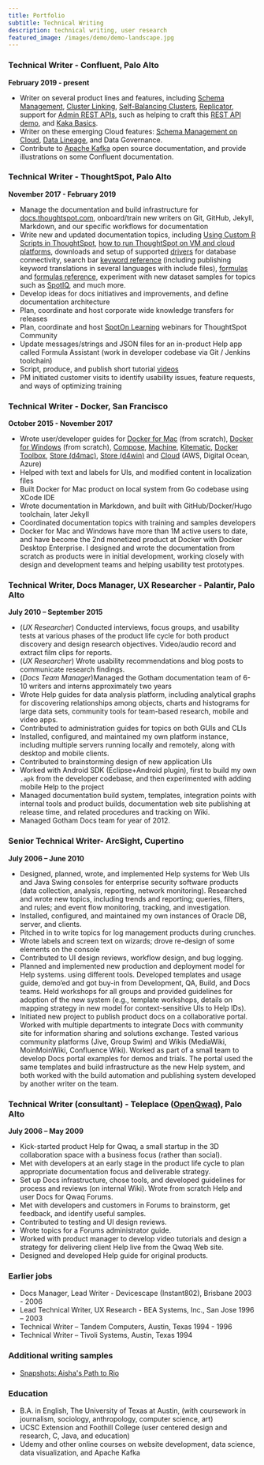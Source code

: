 ```yaml
---
title: Portfolio
subtitle: Technical Writing
description: technical writing, user research
featured_image: /images/demo/demo-landscape.jpg
---
```


### Technical Writer - Confluent, Palo Alto  

**February 2019 - present**

- Writer on several product lines and features, including [Schema Management](https://docs.confluent.io/current/schema-registry/index.html), [Cluster Linking](https://docs.confluent.io/current/multi-dc-deployments/cluster-linking/index.html), [Self-Balancing Clusters](https://docs.confluent.io/current/kafka/sbc/index.html), [Replicator](https://docs.confluent.io/current/multi-dc-deployments/replicator/replicator-quickstart.html), support for [Admin REST APIs](https://docs.confluent.io/platform/current/kafka-rest/index.html), such as helping to craft this [REST API demo](https://github.com/confluentinc/demo-scene/tree/master/adminrest), and [Kaka Basics](https://docs.confluent.io/current/kafka/kafka-basics.html).
- Writer on these emerging Cloud features: [Schema Management on Cloud](https://docs.confluent.io/cloud/current/client-apps/schemas-manage.html), [Data Lineage](https://docs.confluent.io/cloud/current/data-governance/index.html), and Data Governance.
- Contribute to [Apache Kafka](https://kafka.apache.org/) open source documentation, and provide illustrations on some Confluent documentation.

### Technical Writer - ThoughtSpot, Palo Alto  

**November 2017 - February 2019**

- Manage the documentation and build infrastructure for [docs.thoughtspot.com](https://docs.thoughtspot.com/), onboard/train new writers on Git, GitHub, Jekyll, Markdown, and our specific workflows for documentation
- Write new and updated documentation topics, including [Using Custom R Scripts in ThoughtSpot](https://docs.thoughtspot.com/5.0/end-user/r-scripts/about-r-in-thoughtspot.html), [how to run ThoughtSpot on VM and cloud platforms](https://docs.thoughtspot.com/5.0/appliance/welcome-intro.html), downloads and setup of supported [drivers](https://docs.thoughtspot.com/5.0/data-integrate/introduction/introduction-data-integration.html) for database connectivity, search bar [keyword reference](https://docs.thoughtspot.com/5.0/reference/keywords.html) (including publishing keyword translations in several languages with include files), [formulas](https://docs.thoughtspot.com/5.0/complex-search/add-formula-to-search.html) and [formulas reference](https://docs.thoughtspot.com/5.0/reference/formula-reference.html), experiment with new dataset samples for topics such as [SpotIQ](https://docs.thoughtspot.com/5.0/spotiq/whatisspotiq.html), and much more.
- Develop ideas for docs initiatives and improvements, and define documentation architecture
- Plan, coordinate and host corporate wide knowledge transfers for releases
- Plan, coordinate and host [SpotOn Learning](https://community.thoughtspot.com/category/spoton-learning-webinars-continuing-ed) webinars for ThoughtSpot Community
- Update messages/strings and JSON files for an in-product Help app called Formula Assistant (work in developer codebase via Git / Jenkins toolchain)
- Script, produce, and publish short tutorial [videos](https://docs.thoughtspot.com/5.0/release/videos-list.html)
- PM initiated customer visits to identify usability issues, feature requests, and ways of optimizing training

### Technical Writer - Docker, San Francisco

**October 2015 - November 2017**

* Wrote user/developer guides for [Docker for Mac](https://docs.docker.com/docker-for-mac/) (from scratch), [Docker for Windows](https://docs.docker.com/docker-for-windows/) (from scratch), [Compose](https://docs.docker.com/compose/overview/), [Machine](https://docs.docker.com/machine/overview/), [Kitematic](https://docs.docker.com/kitematic/userguide/), [Docker Toolbox](https://docs.docker.com/toolbox/overview/), [Store (d4mac)](https://hub.docker.com/editions/community/docker-ce-desktop-mac), [Store (d4win)](https://hub.docker.com/editions/community/docker-ce-desktop-windows) and [Cloud](https://docs.docker.com/v1.13/docker-cloud/) (AWS, Digital Ocean, Azure)
* Helped with text and labels for UIs, and modified content in localization files
* Built Docker for Mac product on local system from Go codebase using XCode IDE
* Wrote documentation in Markdown, and built with GitHub/Docker/Hugo toolchain, later Jekyll
* Coordinated documentation topics with training and samples developers
* Docker for Mac and Windows have more than 1M active users to date, and have become the 2nd monetized product at Docker with Docker Desktop Enterprise. I designed and wrote the documentation from scratch as products were in initial development, working closely with design and development teams and helping usability test prototypes.

### Technical Writer, Docs Manager, UX Researcher - Palantir, Palo Alto

**July 2010 – September 2015**

- (_UX Researcher_) Conducted interviews, focus groups, and usability tests at various phases of the product life cycle for both product discovery and design research objectives. Video/audio record and extract film clips for reports.
- (_UX Researcher_) Wrote usability recommendations and blog posts to communicate research findings.
- (_Docs Team Manager_)Managed the Gotham documentation team of 6-10 writers and interns approximately two years
- Wrote Help guides for data analysis platform, including analytical graphs for discovering relationships among objects, charts and histograms for large data sets, community tools for team-based research, mobile and video apps.
- Contributed to administration guides for topics on both GUIs and CLIs
- Installed, configured, and maintained my own platform instance, including multiple servers running locally and remotely, along with desktop and mobile clients.
- Contributed to brainstorming design of new application UIs
- Worked with Android SDK (Eclipse+Android plugin), first to build my own `.apk` from the developer codebase, and then experimented with adding mobile Help to the project
- Managed documentation build system, templates, integration points with internal tools and product builds, documentation web site publishing at release time, and related procedures and tracking on Wiki.
- Managed Gotham Docs team for year of 2012.

### Senior Technical Writer- ArcSight, Cupertino

**July 2006 – June 2010**

- Designed, planned, wrote, and implemented Help systems for Web UIs and Java Swing consoles for enterprise security software products (data collection, analysis, reporting, network monitoring). Researched and wrote new topics, including trends and reporting; queries, filters, and rules; and event flow monitoring, tracking, and investigation.
- Installed, configured, and maintained my own instances of Oracle DB, server, and clients.
- Pitched in to write topics for log management products during crunches.
- Wrote labels and screen text on wizards; drove re-design of some elements on the console
- Contributed to UI design reviews, workflow design, and bug logging.
- Planned and implemented new production and deployment model for Help systems.
using different tools. Developed templates and usage guide, demo’ed and got
buy-in from Development, QA, Build, and Docs teams. Held workshops for all
groups and provided guidelines for adoption of the new system (e.g., template
workshops, details on mapping strategy in new model for context-sensitive UIs to
Help IDs).
- Initiated new project to publish product docs on a collaborative portal. Worked
with multiple departments to integrate Docs with community site for information
sharing and solutions exchange. Tested various community platforms (Jive, Group
Swim) and Wikis (MediaWiki, MoinMoinWiki, Confluence Wiki). Worked as part of a
small team to develop Docs portal examples for demos and trials. The portal used
the same templates and build infrastructure as the new Help system, and both
worked with the build automation and publishing system developed by another
writer on the team.

### Technical Writer (consultant) - Teleplace ([OpenQwaq](http://code.google.com/p/openqwaq/)), Palo Alto

**July 2006 – May 2009**

- Kick-started product Help for Qwaq, a small startup in the 3D collaboration
space with a business focus (rather than social).
- Met with developers at an early stage in the product life cycle to plan appropriate documentation focus
and deliverable strategy.
- Set up Docs infrastructure, chose tools, and developed guidelines for process and reviews (on internal Wiki). Wrote from scratch Help and user Docs for Qwaq Forums.
- Met with developers and customers in Forums to brainstorm, get feedback, and identify useful samples.
- Contributed to testing and UI design reviews.
- Wrote topics for a Forums administrator guide.
- Worked with product manager to develop video tutorials and design a strategy for delivering client Help live from the Qwaq Web site.
- Designed and developed Help guide for original products.

### Earlier jobs
- Docs Manager, Lead Writer - Devicescape (Instant802), Brisbane  2003 -  2006
- Lead Technical Writer, UX Research - BEA Systems, Inc., San Jose  1996 – 2003
- Technical Writer – Tandem Computers, Austin, Texas 1994 - 1996
- Technical Writer – Tivoli Systems, Austin, Texas 1994

### Additional writing samples

- [Snapshots: Aisha's Path to Rio](https://gobair.org/Aisha-Chow-Path-to-Rio#Snapshot_Rio)

### Education

- B.A. in English, The University of Texas at Austin, (with coursework in journalism, sociology, anthropology, computer science, art)
- UCSC Extension and Foothill College (user centered design and research, C, Java, and education)
- Udemy and other online courses on website development, data science, data visualization, and Apache Kafka
